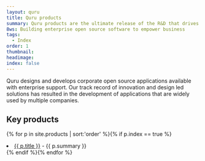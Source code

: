 ```yaml
---
layout: quru
title: Quru products
summary: Quru products are the ultimate release of the R&D that drives the Quru team
8ws: Building enterprise open source software to empower business
tags:
  - Index
order: 1
thumbnail:
headimage:
index: false
---
```


Quru designs and develops corporate open source applications available with enterprise support.  Our track record of innovation and design led solutions has resulted in the development of applications that are widely used by multiple companies.

## Key products

{% for p in site.products  | sort:'order' %}{% if p.index == true %}<li><a href='{{ p.url }}' alt='{{ p.title}}' title='{{ p.title }}'>{{ p.title }}</a> - {{ p.summary }}</li>{% endif %}{% endfor %}
